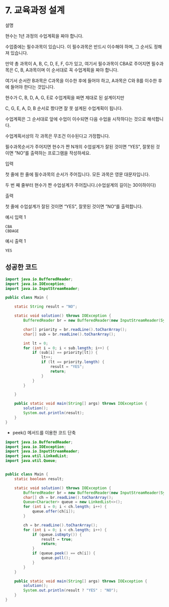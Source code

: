 # 7. 교육과정 설계

설명

현수는 1년 과정의 수업계획을 짜야 합니다.

수업중에는 필수과목이 있습니다. 이 필수과목은 반드시 이수해야 하며, 그 순서도 정해져 있습니다.

만약 총 과목이 A, B, C, D, E, F, G가 있고, 여기서 필수과목이 CBA로 주어지면 필수과목은 C, B, A과목이며 이 순서대로 꼭 수업계획을 짜야 합니다.

여기서 순서란 B과목은 C과목을 이수한 후에 들어야 하고, A과목은 C와 B를 이수한 후에 들어야 한다는 것입니다.

현수가 C, B, D, A, G, E로 수업계획을 짜면 제대로 된 설계이지만

C, G, E, A, D, B 순서로 짰다면 잘 못 설계된 수업계획이 됩니다.

수업계획은 그 순서대로 앞에 수업이 이수되면 다음 수업을 시작하다는 것으로 해석합니다.

수업계획서상의 각 과목은 무조건 이수된다고 가정합니다.

필수과목순서가 주어지면 현수가 짠 N개의 수업설계가 잘된 것이면 “YES", 잘못된 것이면 ”NO“를 출력하는 프로그램을 작성하세요.



입력

첫 줄에 한 줄에 필수과목의 순서가 주어집니다. 모든 과목은 영문 대문자입니다.

두 번 째 줄부터 현수가 짠 수업설계가 주어집니다.(수업설계의 길이는 30이하이다)



출력

첫 줄에 수업설계가 잘된 것이면 “YES", 잘못된 것이면 ”NO“를 출력합니다.



예시 입력 1 

```
CBA
CBDAGE
```

예시 출력 1

```
YES
```



## 성공한 코드

~~~java
import java.io.BufferedReader;
import java.io.IOException;
import java.io.InputStreamReader;

public class Main {

    static String result = "NO";

    static void solution() throws IOException {
        BufferedReader br = new BufferedReader(new InputStreamReader(System.in));

        char[] priority = br.readLine().toCharArray();
        char[] sub = br.readLine().toCharArray();

        int lt = 0;
        for (int i = 0; i < sub.length; i++) {
            if (sub[i] == priority[lt]) {
                lt++;
                if (lt == priority.length) {
                    result = "YES";
                    return;
                }
            }
        }

    }

    public static void main(String[] args) throws IOException {
        solution();
        System.out.println(result);
    }
}
~~~



* peek() 메서드를 이용한 코드 단축

~~~java
import java.io.BufferedReader;
import java.io.IOException;
import java.io.InputStreamReader;
import java.util.LinkedList;
import java.util.Queue;


public class Main {
    static boolean result;

    static void solution() throws IOException {
        BufferedReader br = new BufferedReader(new InputStreamReader(System.in));
        char[] ch = br.readLine().toCharArray();
        Queue<Character> queue = new LinkedList<>();
        for (int i = 0; i < ch.length; i++) {
            queue.offer(ch[i]);
        }

        ch = br.readLine().toCharArray();
        for (int i = 0; i < ch.length; i++) {
            if (queue.isEmpty()) {
                result = true;
                return;
            }
            if (queue.peek() == ch[i]) {
                queue.poll();
            }
        }
    }

    public static void main(String[] args) throws IOException {
        solution();
        System.out.println(result ? "YES" : "NO");
    }
}
~~~

